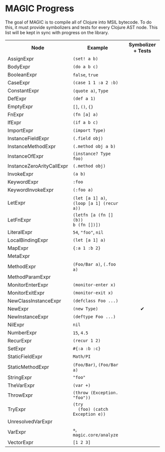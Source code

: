 MAGIC Progress
==============

The goal of MAGIC is to compile all of Clojure into MSIL bytecode. To do this, it must provide symbolizers and tests for every Clojure AST node. This list will be kept in sync with progress on the library.

<table>
<tr><th>Node</th><th>Example</th><th>Symbolizer + Tests</th></tr>
<tr>
  <td>AssignExpr</td>
  <td><code>(set! a b)</code></td>
  <td><center>  </center></td>
</tr>
<tr>
  <td>BodyExpr</td>
  <td><code>(do a b c)</code></td>
  <td><center>  </center></td>
</tr>
<tr>
  <td>BooleanExpr</td>
  <td><code>false</code>, <code>true</code></td>
  <td><center>  </center></td>
</tr>
<tr>
  <td>CaseExpr</td>
  <td><code>(case 1 1 :a 2 :b)</code></td>
  <td><center>  </center></td>
</tr>
<tr>
  <td>ConstantExpr</td>
  <td><code>(quote a)</code>, <code>Type</code></td>
  <td><center>  </center></td>
</tr>
<tr>
  <td>DefExpr</td>
  <td><code>(def a 1)</code></td>
  <td><center>  </center></td>
</tr>
<tr>
  <td>EmptyExpr</td>
  <td><code>[]</code>, <code>()</code>, <code>{}</code></td>
  <td><center>  </center></td>
</tr>
<tr>
  <td>FnExpr</td>
  <td><code>(fn [a] a)</code></td>
  <td><center>  </center></td>
</tr>
<tr>
  <td>IfExpr</td>
  <td><code>(if a b c)</code></td>
  <td><center>  </center></td>
</tr>
<tr>
  <td>ImportExpr</td>
  <td><code>(import Type)</code></td>
  <td><center>  </center></td>
</tr>
<tr>
  <td>InstanceFieldExpr</td>
  <td><code>(.field obj)</code></td>
  <td><center>  </center></td>
</tr>
<tr>
  <td>InstanceMethodExpr</td>
  <td><code>(.method obj a b)</code></td>
  <td><center>  </center></td>
</tr>
<tr>
  <td>InstanceOfExpr</td>
  <td><code>(instance? Type foo)</code></td>
  <td><center>  </center></td>
</tr>
<tr>
  <td>InstanceZeroArityCallExpr</td>
  <td><code>(.method obj)</code></td>
  <td><center>  </center></td>
</tr>
<tr>
  <td>InvokeExpr</td>
  <td><code>(a b)</code></td>
  <td><center>  </center></td>
</tr>
<tr>
  <td>KeywordExpr</td>
  <td><code>:foo</code></td>
  <td><center>  </center></td>
</tr>
<tr>
  <td>KeywordInvokeExpr</td>
  <td><code>(:foo a)</code></td>
  <td><center>  </center></td>
</tr>
<tr>
  <td>LetExpr</td>
  <td><code>(let [a 1] a)</code>,<br><code>(loop [a 1] (recur a))</code></td>
  <td><center>  </center></td>
</tr>
<tr>
  <td>LetFnExpr</td>
  <td><code>(letfn [a (fn [] (b))<br>b (fn [])])</code></td>
  <td><center>  </center></td>
</tr>
<tr>
  <td>LiteralExpr</td>
  <td><code>54</code>, <code>"foo"</code>, <code>nil</code></td>
  <td><center>  </center></td>
</tr>
<tr>
  <td>LocalBindingExpr</td>
  <td><code>(let [a 1] a)</code></td>
  <td><center>  </center></td>
</tr>
<tr>
  <td>MapExpr</td>
  <td><code>{:a 1 :b 2}</code></td>
  <td><center>  </center></td>
</tr>
<tr>
  <td>MetaExpr</td>
  <td>    </td>
  <td><center>  </center></td>
</tr>
<tr>
  <td>MethodExpr</td>
  <td><code>(Foo/Bar a)</code>, <code>(.foo a)</code></td>
  <td><center>  </center></td>
</tr>
<tr>
  <td>MethodParamExpr</td>
  <td>    </td>
  <td><center>  </center></td>
</tr>
<tr>
  <td>MonitorEnterExpr</td>
  <td><code>(monitor-enter x)</code></td>
  <td><center>  </center></td>
</tr>
<tr>
  <td>MonitorExitExpr</td>
  <td><code>(monitor-exit x)</code></td>
  <td><center>  </center></td>
</tr>
<tr>
  <td>NewClassInstanceExpr</td>
  <td><code>(defclass Foo ...)</code></td>
  <td><center>  </center></td>
</tr>
<tr>
  <td>NewExpr</td>
  <td><code>(new Type)</code></td>
  <td><center> ✔︎ </center></td>
</tr>
<tr>
  <td>NewInstanceExpr</td>
  <td><code>(deftype Foo ...)</code></td>
  <td><center>  </center></td>
</tr>
<tr>
  <td>NilExpr</td>
  <td><code>nil</code></td>
  <td><center>  </center></td>
</tr>
<tr>
  <td>NumberExpr</td>
  <td><code>15</code>, <code>4.5</code></td>
  <td><center>  </center></td>
</tr>
<tr>
  <td>RecurExpr</td>
  <td><code>(recur 1 2)</code></td>
  <td><center>  </center></td>
</tr>
<tr>
  <td>SetExpr</td>
  <td><code>#{:a :b :c}</code></td>
  <td><center>  </center></td>
</tr>
<tr>
  <td>StaticFieldExpr</td>
  <td><code>Math/PI</code></td>
  <td><center>  </center></td>
</tr>
<tr>
  <td>StaticMethodExpr</td>
  <td><code>(Foo/Bar)</code>, <code>(Foo/Bar a)</code></td>
  <td><center>  </center></td>
</tr>
<tr>
  <td>StringExpr</td>
  <td><code>"foo"</code></td>
  <td><center>  </center></td>
</tr>
<tr>
  <td>TheVarExpr</td>
  <td><code>(var +)</code></td>
  <td><center>  </center></td>
</tr>
<tr>
  <td>ThrowExpr</td>
  <td><code>(throw (Exception. "foo"))</code></td>
  <td><center>  </center></td>
</tr>
<tr>
  <td>TryExpr</td>
  <td><code>(try<br>&nbsp;&nbsp;(foo) (catch Exception e))</code></td>
  <td><center>  </center></td>
</tr>
<tr>
  <td>UnresolvedVarExpr</td>
  <td>    </td>
  <td><center>  </center></td>
</tr>
<tr>
  <td>VarExpr</td>
  <td><code>+</code>, <code>magic.core/analyze</code></td>
  <td><center>  </center></td>
</tr>
<tr>
  <td>VectorExpr</td>
  <td><code>[1 2 3]</code></td>
  <td><center>  </center></td>
</tr>
</table>